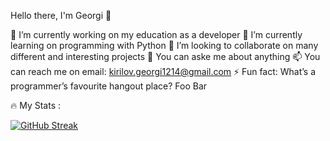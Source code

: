 Hello there, I'm Georgi 👋


🔭 I’m currently working on my education as a developer
🌱 I’m currently learning on programming with Python
👯 I’m looking to collaborate on many different and interesting projects
💬 You can aske me about anything
📫 You can reach me on email: kirilov.georgi1214@gmail.com
⚡ Fun fact: What’s a programmer’s favourite hangout place? Foo Bar


🔥 My Stats :


[![GitHub Streak](https://github-readme-streak-stats.herokuapp.com/?user=georgikirilovdev&theme=chartreuse-dark)](https://git.io/streak-stats)
